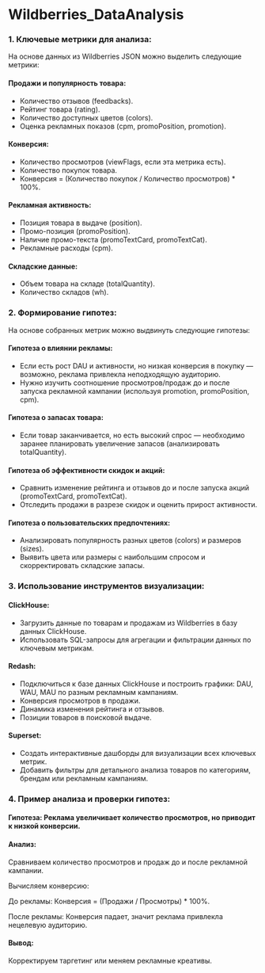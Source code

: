 # Wildberries_DataAnalysis

### 1. Ключевые метрики для анализа:
На основе данных из Wildberries JSON можно выделить следующие метрики:

#### Продажи и популярность товара:

- Количество отзывов (feedbacks).
- Рейтинг товара (rating).
- Количество доступных цветов (colors).
- Оценка рекламных показов (cpm, promoPosition, promotion).

#### Конверсия:
- Количество просмотров (viewFlags, если эта метрика есть).
- Количество покупок товара.
- Конверсия = (Количество покупок / Количество просмотров) * 100%.

#### Рекламная активность:
- Позиция товара в выдаче (position).
- Промо-позиция (promoPosition).
- Наличие промо-текста (promoTextCard, promoTextCat).
- Рекламные расходы (cpm).

#### Складские данные:
- Объем товара на складе (totalQuantity).
- Количество складов (wh).

### 2. Формирование гипотез:
На основе собранных метрик можно выдвинуть следующие гипотезы:

#### Гипотеза о влиянии рекламы:
- Если есть рост DAU и активности, но низкая конверсия в покупку — возможно, реклама привлекла неподходящую аудиторию.
- Нужно изучить соотношение просмотров/продаж до и после запуска рекламной кампании (используя promotion, promoPosition, cpm).

#### Гипотеза о запасах товара:
- Если товар заканчивается, но есть высокий спрос — необходимо заранее планировать увеличение запасов (анализировать totalQuantity).

#### Гипотеза об эффективности скидок и акций:
- Сравнить изменение рейтинга и отзывов до и после запуска акций (promoTextCard, promoTextCat).
- Отследить продажи в разрезе скидок и оценить прирост активности.

#### Гипотеза о пользовательских предпочтениях:
- Анализировать популярность разных цветов (colors) и размеров (sizes).
- Выявить цвета или размеры с наибольшим спросом и скорректировать складские запасы.

### 3. Использование инструментов визуализации:
#### ClickHouse:
- Загрузить данные по товарам и продажам из Wildberries в базу данных ClickHouse.
- Использовать SQL-запросы для агрегации и фильтрации данных по ключевым метрикам.

#### Redash:
- Подключиться к базе данных ClickHouse и построить графики:
DAU, WAU, MAU по разным рекламным кампаниям.
- Конверсия просмотров в продажи.
- Динамика изменения рейтинга и отзывов.
- Позиции товаров в поисковой выдаче.

#### Superset:
- Создать интерактивные дашборды для визуализации всех ключевых метрик.
- Добавить фильтры для детального анализа товаров по категориям, брендам или рекламным кампаниям.

### 4. Пример анализа и проверки гипотез:
#### Гипотеза: Реклама увеличивает количество просмотров, но приводит к низкой конверсии.
#### Анализ:

Сравниваем количество просмотров и продаж до и после рекламной кампании.

Вычисляем конверсию:

До рекламы: Конверсия = (Продажи / Просмотры) * 100%.

После рекламы: Конверсия падает, значит реклама привлекла нецелевую аудиторию.

#### Вывод:
Корректируем таргетинг или меняем рекламные креативы.
